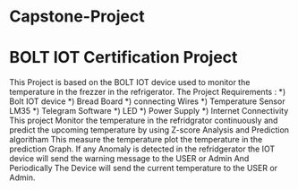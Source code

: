 # Capstone-Project
# BOLT IOT Certification Project 
This Project is based on the BOLT IOT device used to monitor the temperature in the frezzer in the refrigerator.
The Project Requirements :
  *) Bolt IOT device 
  *) Bread Board 
  *) connecting Wires
  *) Temperature Sensor LM35
  *) Telegram Software
  *) LED
  *) Power Supply
  *) Internet Connectivity
This project Monitor the temperature in the refridgrator continuously and predict the upcoming temperature by using Z-score Analysis and Prediction algoritham
This measure the temperature plot the temperature in the prediction Graph.
If any Anomaly is detected in the refridgerator the IOT device will send the warning message to the USER or Admin
And Periodically The Device will send the current temperature to the USER or Admin.
